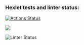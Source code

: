 ### Hexlet tests and linter status:
[![Actions Status](https://github.com/jennysgod/frontend-project-lvl1/workflows/hexlet-check/badge.svg)](https://github.com/jennysgod/frontend-project-lvl1/actions)

<a href="https://codeclimate.com/github/jennysgod/frontend-project-lvl1/maintainability"><img src="https://api.codeclimate.com/v1/badges/fa93e729ffeb2eb79260/maintainability" /></a>

![Linter Status](https://github.com/jennysgod/frontend-project-lvl1/blob/main/.github/workflows/linter/badge.svg)